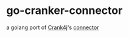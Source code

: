 # go-cranker-connector

a golang port of [Crank4j](https://github.com/danielflower/crank4j)'s [connector](https://github.com/danielflower/crank4j/tree/master/crank4j-connector-embedded)
